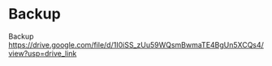 # Backup
Backup 
https://drive.google.com/file/d/1I0iSS_zUu59WQsmBwmaTE4BgUn5XCQs4/view?usp=drive_link

